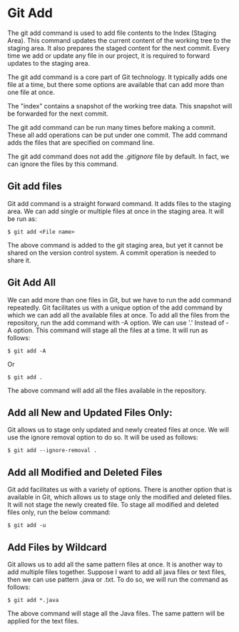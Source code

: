 # Git Add
The git add command is used to add file contents to the Index (Staging Area). This command updates the current content of the working tree to the staging area. It also prepares the staged content for the next commit. Every time we add or update any file in our project, it is required to forward updates to the staging area.

The git add command is a core part of Git technology. It typically adds one file at a time, but there some options are available that can add more than one file at once.

The "index" contains a snapshot of the working tree data. This snapshot will be forwarded for the next commit.

The git add command can be run many times before making a commit. These all add operations can be put under one commit. The add command adds the files that are specified on command line.

The git add command does not add the *.gitignore* file by default. In fact, we can ignore the files by this command.

## Git add files
Git add command is a straight forward command. It adds files to the staging area. We can add single or multiple files at once in the staging area. It will be run as:
```
$ git add <File name>  
```
The above command is added to the git staging area, but yet it cannot be shared on the version control system. A commit operation is needed to share it.

## Git Add All
We can add more than one files in Git, but we have to run the add command repeatedly. Git facilitates us with a unique option of the add command by which we can add all the available files at once. To add all the files from the repository, run the add command with -A option. We can use '.' Instead of -A option. This command will stage all the files at a time. It will run as follows:
```
$ git add -A  
```
Or
```
$ git add .  
```
The above command will add all the files available in the repository. 

## Add all New and Updated Files Only:
Git allows us to stage only updated and newly created files at once. We will use the ignore removal option to do so. It will be used as follows:
```
$ git add --ignore-removal .  
```

## Add all Modified and Deleted Files
Git add facilitates us with a variety of options. There is another option that is available in Git, which allows us to stage only the modified and deleted files. It will not stage the newly created file. To stage all modified and deleted files only, run the below command:
```
$ git add -u  
```

## Add Files by Wildcard
Git allows us to add all the same pattern files at once. It is another way to add multiple files together. Suppose I want to add all java files or text files, then we can use pattern .java or .txt. To do so, we will run the command as follows:
```
$ git add *.java  
```
The above command will stage all the Java files. The same pattern will be applied for the text files.
